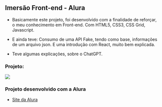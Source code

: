 ## Imersão Front-end - Alura

* Basicamente este projeto, foi desenvolvido com a finalidade de reforçar, o meu conhecimento em Front-end. Com HTML5, CSS3, CSS Grid, Javascript.

* E ainda teve: Consumo de uma API Fake, tendo como base, informações de um arquivo json. E uma introdução com React, muito bem explicada.

* Teve algumas explicações, sobre o ChatGPT.

### Projeto:

<img src="./src/assets/preview_Imersao-Alura.gif" />

<br>

### Projeto desenvolvido com a Alura

* <a href="https://cursos.alura.com.br/loginForm?urlAfterLogin=%5BaHR0cHM6Ly9jdXJzb3MuYWx1cmEuY29tLmJyL2Rhc2hib2FyZA%5D" target="_blank">Site da Alura</a>
